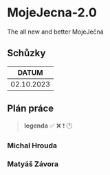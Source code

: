 # MojeJecna-2.0
The all new and better MojeJečná

## Schůzky
| DATUM      |
|------------|
| 02.10.2023 |

## Plán práce
>__legenda__
> :white_check_mark: 
> :x:
> :heavy_exclamation_mark:
> :clock1:
### Michal Hrouda

### Matyáš Závora